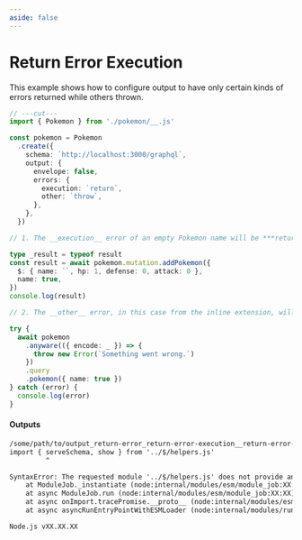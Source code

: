 ```yaml
---
aside: false
---
```


# Return Error Execution

This example shows how to configure output to have only certain kinds of errors returned while others thrown.

<!-- dprint-ignore-start -->
```ts twoslash
// ---cut---
import { Pokemon } from './pokemon/__.js'

const pokemon = Pokemon
  .create({
    schema: `http://localhost:3000/graphql`,
    output: {
      envelope: false,
      errors: {
        execution: `return`,
        other: `throw`,
      },
    },
  })

// 1. The __execution__ error of an empty Pokemon name will be ***returned***.

type _result = typeof result
const result = await pokemon.mutation.addPokemon({
  $: { name: ``, hp: 1, defense: 0, attack: 0 },
  name: true,
})
console.log(result)

// 2. The __other__ error, in this case from the inline extension, will be ***thrown***.

try {
  await pokemon
    .anyware(({ encode: _ }) => {
      throw new Error(`Something went wrong.`)
    })
    .query
    .pokemon({ name: true })
} catch (error) {
  console.log(error)
}
```
<!-- dprint-ignore-end -->

#### Outputs

<!-- dprint-ignore-start -->
```txt
/some/path/to/output_return-error_return-error-execution__return-error-execution.ts:6
import { serveSchema, show } from '../$/helpers.js'
         ^

SyntaxError: The requested module '../$/helpers.js' does not provide an export named 'serveSchema'
    at ModuleJob._instantiate (node:internal/modules/esm/module_job:XX:XX)
    at async ModuleJob.run (node:internal/modules/esm/module_job:XX:XX)
    at async onImport.tracePromise.__proto__ (node:internal/modules/esm/loader:XX:XX)
    at async asyncRunEntryPointWithESMLoader (node:internal/modules/run_main:XX:XX)

Node.js vXX.XX.XX
```
<!-- dprint-ignore-end -->
